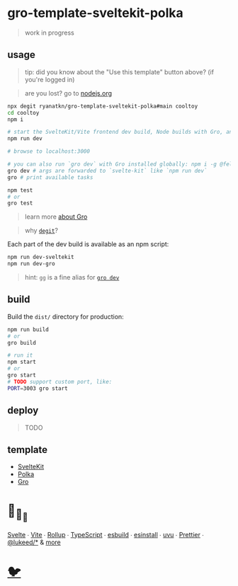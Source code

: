 # gro-template-sveltekit-polka

> work in progress

## usage

> tip: did you know about the "Use this template" button above? (if you're logged in)

> are you lost? go to [nodejs.org](https://nodejs.org)

```bash
npx degit ryanatkn/gro-template-sveltekit-polka#main cooltoy
cd cooltoy
npm i

# start the SvelteKit/Vite frontend dev build, Node builds with Gro, and Polka API server
npm run dev

# browse to localhost:3000

# you can also run `gro dev` with Gro installed globally: npm i -g @feltcoop/gro
gro dev # args are forwarded to `svelte-kit` like `npm run dev`
gro # print available tasks

npm test
# or
gro test
```

> learn more [about Gro](https://github.com/feltcoop/gro)

> why [`degit`](https://github.com/Rich-Harris/degit)?

Each part of the dev build is available as an npm script:

```bash
npm run dev-sveltekit
npm run dev-gro
```

> hint: `gg` is a fine alias for [`gro dev`](https://github.com/feltcoop/gro)

## build

Build the `dist/` directory for production:

```bash
npm run build
# or
gro build

# run it
npm start
# or
gro start
# TODO support custom port, like:
PORT=3003 gro start
```

## deploy

> TODO

## template

- [SvelteKit](https://github.com/sveltejs/kit)
- [Polka](https://github.com/lukeed/polka)
- [Gro](https://github.com/feltcoop/gro)

# :turtle:<sub>:turtle:</sub><sub><sub>:turtle:</sub></sub>

[Svelte](https://github.com/sveltejs/svelte) ∙
[Vite](https://github.com/vitejs/vite) ∙
[Rollup](https://github.com/rollup/rollup) ∙
[TypeScript](https://github.com/microsoft/TypeScript) ∙
[esbuild](https://github.com/evanw/esbuild) ∙
[esinstall](https://github.com/snowpackjs/snowpack/tree/main/esinstall) ∙
[uvu](https://github.com/lukeed/uvu) ∙
[Prettier](https://github.com/prettier/prettier) ∙
[@lukeed\/\*](https://github.com/lukeed)
& [more](package.json)

# [🐦](https://en.wikipedia.org/wiki/Free_and_open-source_software)
